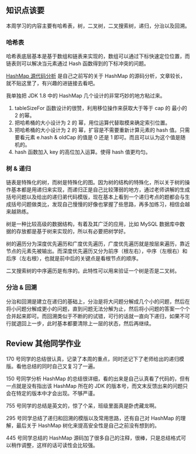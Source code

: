 ## 知识点该要

本周学习的内容主要有哈希表，树，二叉树，二叉搜索树，递归，分治以及回溯。

### 哈希表
哈希表底层基本是基于数组和链表来实现的，数组可以通过下标快速定位位置，而链表则可以解决当元素通过 Hash 函数得到的下标冲突的问题。

[HashMap 源代码分析](https://coderlmm.github.io/2018/02/27/what-is-HashMap/) 是自己之前写的关于 HashMap 的源码分析，文章较长，就不贴这里了，有兴趣的进链接去看吧。

我单独把 JDK 1.8 中的 HashMap 几个设计的非常巧妙的地方粘过来。

1. tableSizeFor 函数设计的很赞，利用移位操作来获取大于等于 cap 的 最小的 2 的幂。
1. 把哈希桶的大小设计为 2 的 幂，用位运算代替取模来确定索引位置。
1. 把哈希桶的大小设计为 2 的 幂，扩容是不需要重新计算元素的 hash 值。只需要看元素 e.hash & oldCap 的值是 0 还是 1 即可。而且可以认为这个值是随机的。
1. hash 函数加入 key 的高位加入运算。使得 hash 值更均匀。

### 树 & 递归

链表是特殊化的树，而树是特殊化的图。因为树的结构的特殊化，所以关于树的操作基本都是用递归来实现，而递归正是自己比较薄弱的地方，通过老师讲解的生成括号问题以及给出的递归弟代码模版，现在基本上看到一个递归考点的题都会与生成括号问题做类比，发现自己慢慢的好像也掌握了些思路，再多加练习，相信会越来越熟练。

树是一种比较高级的数据结构，有着及其广泛的应用，比如 MySQL 数据库中数据的存放都是基于树来实现的，所以有必要把树学好。

树的遍历分为深度优先遍历和广度优先遍历，广度优先遍历就是按层来遍历，靠近节点的元素先被输出。而深度优先遍历又分为前序（根左右），中序（左根右）和后序（左右根），也就是前中后的关键点是看根节点的顺序。

二叉搜索树的中序遍历是有序的。此特性可以用来验证一个树是否是二叉树。

### 分治 & 回溯

分治和回溯是建立在递归的基础上，分治是将大问题分解成几个小的问题，然后在将小问题分解成更小的问题，直到问题无法分解为止，然后将小问题的答案一个个合并起来即可。而回溯类似于不断的的试错，可行的话就一直向下递归，如果不可行就退回上一步，此时基本都要清除上一层的状态，然后再继续。


## Review 其他同学作业

170 号同学的总结很认真，记录了本周的重点，同时还记下了老师给出的递归模版。看他总结的同时自己又复习了一遍。

150 号同学分析 HashMap 的总结很详细，看的出来是自己认真看了代码的，但有一点就是没有指出该 HashMap 所在的 JDK 的版本号，而文末反馈出来的问题只会在特定的版本中才会出现。不够严谨。

755 号同学的总结是英文的，惊了个呆，班级里面真是卧虎藏龙啊。

295 号同学总结了递归和回溯的模版以及常用思路，还有自己对 HashMap 的理解，最后关于 HashMap 树化来提高安全性是自己之前没有想到的。

445 号同学总结的 HashMap 源码加了很多自己的注释，很棒，只是总结格式可以稍作调整，这样的话可读性会比较强。